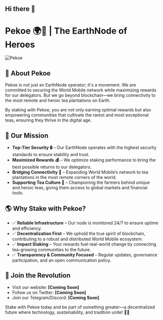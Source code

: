 ## Hi there 👋

<!--
**earthnodepekoe/earthnodepekoe** is a ✨ _special_ ✨ repository because its `README.md` (this file) appears on your GitHub profile.

Here are some ideas to get you started:

- 🔭 I’m currently working on ...
- 🌱 I’m currently learning ...
- 👯 I’m looking to collaborate on ...
- 🤔 I’m looking for help with ...
- 💬 Ask me about ...
- 📫 How to reach me: ...
- 😄 Pronouns: ...
- ⚡ Fun fact: ...
-->
# Pekoe 🌍🍃 | The EarthNode of Heroes

![Pekoe](PEKOE_EN_TWITTER.jpg)

## 🚀 About Pekoe
Pekoe is not just an EarthNode operator; it's a movement. We are committed to securing the World Mobile network while maximizing rewards for our delegators. But we go beyond blockchain—we bring connectivity to the most remote and heroic tea plantations on Earth.

By staking with Pekoe, you are not only earning optimal rewards but also empowering communities that cultivate the rarest and most exceptional teas, ensuring they thrive in the digital age.

## 🌱 Our Mission
- **Top-Tier Security 🔒** – Our EarthNode operates with the highest security standards to ensure stability and trust.
- **Maximized Rewards 💰** – We optimize staking performance to bring the best possible returns to our delegators.
- **Bridging Connectivity 📡** – Expanding World Mobile’s network to tea plantations in the most remote corners of the world.
- **Supporting Tea Culture 🍵** – Championing the farmers behind unique and heroic teas, giving them access to global markets and financial tools.

## 🌎 Why Stake with Pekoe?
- ✅ **Reliable Infrastructure** – Our node is monitored 24/7 to ensure uptime and efficiency.
- ✅ **Decentralization First** – We uphold the true spirit of blockchain, contributing to a robust and distributed World Mobile ecosystem.
- ✅ **Impact Staking** – Your rewards fuel real-world change by connecting tea-growing communities to the future.
- ✅ **Transparency & Community Focused** – Regular updates, governance participation, and an open communication policy.

## 🤝 Join the Revolution
- Visit our website: **[Coming Soon]**
- Follow us on Twitter: **[Coming Soon]**
- Join our Telegram/Discord: **[Coming Soon]**

Stake with Pekoe today and be part of something greater—a decentralized future where technology, sustainability, and tradition unite! 🌿🚀

